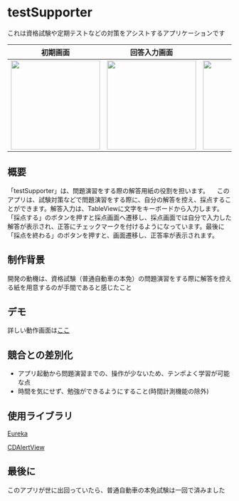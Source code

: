 # testSupporter
これは資格試験や定期テストなどの対策をアシストするアプリケーションです

|初期画面|回答入力画面|採点画面|結果画面|
|:-----:|:--------:|:------:|:-------:|
|<img src="https://user-images.githubusercontent.com/50735539/107123571-91530700-68e1-11eb-8522-5ab6d275509d.png" width="200px">|<img src="https://user-images.githubusercontent.com/50735539/107123583-a465d700-68e1-11eb-905a-974aad075a07.png" width="200px">|<img src="https://user-images.githubusercontent.com/50735539/107123585-a7f95e00-68e1-11eb-9fa9-e5afd7d60c00.png" width="200px">|<img src="https://user-images.githubusercontent.com/50735539/107123587-a9c32180-68e1-11eb-9a86-219e95724182.png" width="200px">|
## 概要
「testSupporter」は、問題演習をする際の解答用紙の役割を担います。
　このアプリは、試験対策などで問題演習をする際に、自分の解答を控え、採点することができます。解答入力は、TableViewに文字をキーボードから入力します。「採点する」のボタンを押すと採点画面へ遷移し、採点画面では自分で入力した解答が表示され、正答にチェックマークを付けるようになっています。最後に「採点を終わる」のボタンを押すと、画面遷移し、正答率が表示されます。


## 制作背景
開発の動機は、資格試験（普通自動車の本免）の問題演習をする際に解答を控える紙を用意するのが手間であると感じたこと


## デモ
詳しい動作画面は[ここ](https://drive.google.com/file/d/1LYNJANxr7I5_zpOoqGcEwgHWGk80eu0B/view?usp=sharing)

## 競合との差別化
- アプリ起動から問題演習までの、操作が少ないため、テンポよく学習が可能な点
- 時間を気にせず、勉強ができるようにすること(時間計測機能の除外)

## 使用ライブラリ
[Eureka](https://github.com/xmartlabs/Eureka)

[CDAlertView](https://github.com/candostdagdeviren/CDAlertView)

## 最後に

このアプリが世に出回っていたら、普通自動車の本免試験は一回で済みました
